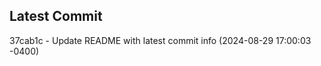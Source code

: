 
## Latest Commit
37cab1c - Update README with latest commit info (2024-08-29 17:00:03 -0400) <Yunxi-Zhou>
